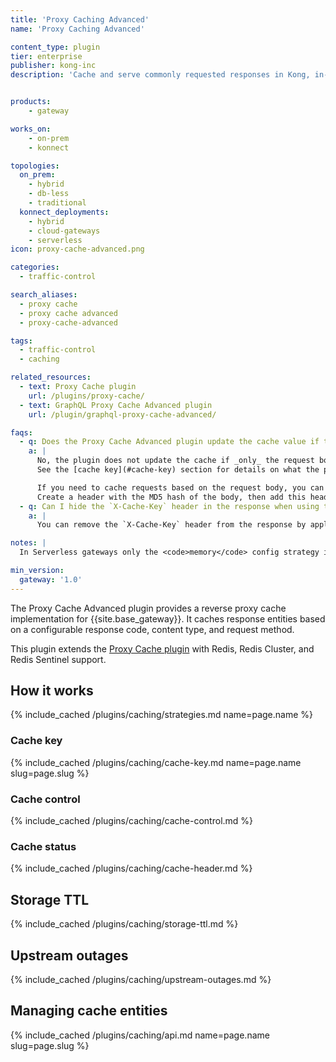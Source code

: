 ```yaml
---
title: 'Proxy Caching Advanced'
name: 'Proxy Caching Advanced'

content_type: plugin
tier: enterprise
publisher: kong-inc
description: 'Cache and serve commonly requested responses in Kong, in-memory or using Redis'


products:
    - gateway

works_on:
    - on-prem
    - konnect

topologies:
  on_prem:
    - hybrid
    - db-less
    - traditional
  konnect_deployments:
    - hybrid
    - cloud-gateways
    - serverless
icon: proxy-cache-advanced.png

categories:
  - traffic-control

search_aliases:
  - proxy cache
  - proxy cache advanced
  - proxy-cache-advanced

tags:
  - traffic-control
  - caching

related_resources:
  - text: Proxy Cache plugin
    url: /plugins/proxy-cache/
  - text: GraphQL Proxy Cache Advanced plugin
    url: /plugin/graphql-proxy-cache-advanced/

faqs:
  - q: Does the Proxy Cache Advanced plugin update the cache value if the request body changes?
    a: |
      No, the plugin does not update the cache if _only_ the request body changes.
      See the [cache key](#cache-key) section for details on what the plugin uses to calculate the cache key.

      If you need to cache requests based on the request body, you can use the serverless [Pre-Function plugin](/plugins/pre-function/).
      Create a header with the MD5 hash of the body, then add this header to the [`config.vary_headers`](./reference/#schema--config-vary-headers) parameter.
  - q: Can I hide the `X-Cache-Key` header in the response when using the Proxy Cache Advanced plugin? 
    a: |
      You can remove the `X-Cache-Key` header from the response by applying a serverless [Post-Function plugin](/plugins/post-function/) in the `header_filter` phase.

notes: |
  In Serverless gateways only the <code>memory</code> config strategy is supported.

min_version:
  gateway: '1.0'
---
```


The Proxy Cache Advanced plugin provides a reverse proxy cache implementation for {{site.base_gateway}}. 
It caches response entities based on a configurable response code, content type, and request method.

This plugin extends the [Proxy Cache plugin](/plugins/proxy-cache/) with Redis, Redis Cluster, and Redis Sentinel support.

## How it works

{% include_cached /plugins/caching/strategies.md name=page.name %}

### Cache key

{% include_cached /plugins/caching/cache-key.md name=page.name slug=page.slug %}

### Cache control

{% include_cached /plugins/caching/cache-control.md %}

### Cache status

{% include_cached /plugins/caching/cache-header.md %}

## Storage TTL

{% include_cached /plugins/caching/storage-ttl.md %}

## Upstream outages

{% include_cached /plugins/caching/upstream-outages.md %}

## Managing cache entities

{% include_cached /plugins/caching/api.md name=page.name slug=page.slug %}